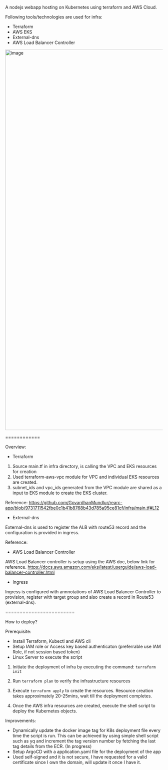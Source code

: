 A nodejs webapp hosting on Kubernetes using terraform and AWS Cloud.

Following tools/technologies are used for infra:
- Terraform
- AWS EKS
- External-dns
- AWS Load Balancer Controller

<img width="1216" alt="image" src="https://user-images.githubusercontent.com/42488160/220356386-862c07fd-c55c-4752-a795-c011d9f9e378.png">

============

Overview:

- Terraform 

1. Source main.tf in infra directory, is calling the VPC and EKS resources for creation
2. Used terraform-aws-vpc module for VPC and individual EKS resources are created. 
3. subnet_ids and vpc_ids generated from the VPC module are shared as a input to EKS module to create the EKS cluster.

Reference: https://github.com/GovardhanMundlur/rearc-app/blob/9731711542fbe0c1b41b8768b43d785a95ce81cf/infra/main.tf#L12

- External-dns

External-dns is used to register the ALB with route53 record and the configuration is provided in ingress.

Reference: 

- AWS Load Balancer Controller

AWS Load Balancer controller is setup using the AWS doc, below link for reference.
https://docs.aws.amazon.com/eks/latest/userguide/aws-load-balancer-controller.html

- Ingress

Ingress is configured with annnotations of AWS Load Balancer Controller to provision, register with target group and also create a record in Route53 (external-dns).

========================

How to deploy?

Prerequisite: 
- Install Terraform, Kubectl and AWS cli
- Setup IAM role or Access key based authenticaton (preferrable use IAM Role, if not session based token)
- Linux Server to execute the script

1. Initiate the deployment of infra by executing the command:
   `terraform init`
  
2. Run `terraform plan` to verify the infrastructure resources

3. Execute `terraform apply` to create the resources. Resource creation takes approximately 20-25mins, wait till the deployment completes.

4. Once the AWS infra resources are created, execute the shell script to deploy the Kubernetes objects.

Improvements: 

- Dynamically update the docker image tag for K8s deployment file every time the script is run. This can be achieved by using simple shell script such as yq and increment the tag version number by fetching the last tag details from the ECR. (In progress)
- Setup ArgoCD with a application.yaml file for the deployment of the app
- Used self-signed and it is not secure, I have requested for a valid certificate since I own the domain, will update it once I have it.
